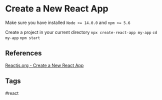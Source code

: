 # Create a New React App

Make sure you have installed `Node >= 14.0.0` and `npm >= 5.6`

Create a project in your current directory
`npx create-react-app my-app`
`cd my-app`
`npm start`

## References
[Reactjs.org - Create a New React App](https://reactjs.org/docs/create-a-new-react-app.html)

## Tags
#react
